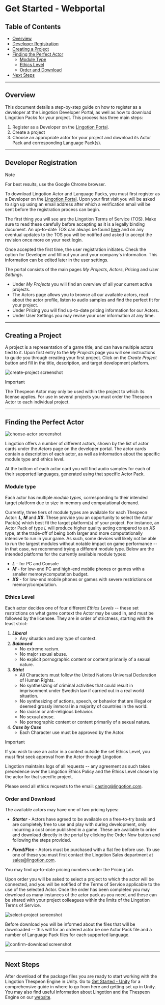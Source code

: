 # Get Started - Webportal 
## Table of Contents
- [Overview](#overview)
- [Developer Registration](#developer-registration)
- [Creating a Project](#creating-a-project)
- [Finding the Perfect Actor](#finding-the-perfect-actor)
	- [Module Type](#module-type) 
	- [Ethics Level](#ethics-level) 
	- [Order and Download](#order-and-download)
- [Next Steps](#next-steps)

---
## Overview
This document details a step-by-step guide on how to register as a developer at the Lingotion Developer Portal, as well as how to download Lingotion Packs for your project.
This process has three main steps:
1. Register as a Developer on the [Lingotion Portal](https://portal.lingotion.com).
2. Create a project
3. Choose an appropriate actor for your project and download its Actor Pack and corresponding Language Pack(s).
--- 
## Developer Registration

> [!NOTE]
> For best results, use the Google Chrome browser.

To download Lingotion Actor and Language Packs, you must first register as a Developer on the [Lingotion Portal](https://portal.lingotion.com). Upon your first visit you will be asked to sign up using an email address after which a verification email will be sent before the registration process can begin. 

The first thing you will see are the Lingotion Terms of Service (TOS). Make sure to read these carefully before accepting as it is a legally binding document. An up-to-date TOS can always be found [here](https://portal.lingotion.com/termsofservice) and on any eventual updates to the TOS you will be notified and asked to accept the revision once more on your next login.

Once accepted the first time, the user registration initiates. Check the option for Developer and fill out your and your company's information. This information can be edited later in the user settings. 

The portal consists of the main pages _My Projects_, _Actors_, _Pricing_ and _User Settings_. 
- Under _My Projects_ you will find an overview of all your current active projects.  
- The Actors page allows you to browse all our available actors, read about the actor profile, listen to audio samples and find the perfect fit for your project.
- Under Pricing you will find up-to-date pricing information for our Actors.
- Under User Settings you may revise your user information at any time.



---
## Creating a Project

A project is a representation of a game title, and can have multiple actors tied to it. Upon first entry to the _My Projects_ page you will see instructions to guide you through creating your first project. Click on the _Create Project_ button and fill in the title, description, and target development platform.

![create-project screenshot](./data/create-project.png?raw=true "create-project screenshot")

> [!IMPORTANT]
> The Thespeon Actor may only be used within the project to which its license applies. For use in several projects you must order the Thespeon Actor to each individual project. 

---
## Finding the Perfect Actor

![choose-actor screenshot](./data/choose-actor.png?raw=true "choose-actor screenshot")

Lingotion offers a number of different actors, shown by the list of actor cards under the _Actors_ page on the developer portal. The actor cards contain a description of each actor, as well as information about the specific module type and ethics level. 

At the bottom of each actor card you will find audio samples for each of their supported languages, generated using that specific Actor Pack.

### Module type
Each actor has multiple _module types_, corresponding to their intended target platform due to size in memory and computational demand. 

Currently, three tiers of module types are available for each Thespeon Actor: _**L**_, _**M**_ and _**XS**_. These provide you an opportunity to select the Actor Pack(s) which best fit the target platform(s) of your project. For instance, an Actor Pack of type _L_ will produce higher quality acting compared to an _XS_ type, at the trade-off of being both larger and more computationally intensive to run in your game. As such, some devices will likely not be able to run the largest modules without notable impact on game performance -- in that case, we recommend trying a different module type. Below are the intended platforms for the currently available module types:

- _**L**_ - for PC and Console
- _**M**_ - for low-end PC and high-end mobile phones or games with a smaller memory/computation budget.
- _**XS**_ - for low-end mobile phones or games with severe restrictions on memory/computation.

### Ethics Level
Each actor decides one of four different _Ethics Levels_ -- these set restrictions on what game context the Actor may be used in, and must be followed by the licensee. They are in order of strictness, starting with the least strict: 

1. **_Liberal_**
	- Any situation and any type of context.
2. **_Balanced_**
	- No extreme racism.
	- No major sexual abuse.
	- No explicit pornographic content or content primarily of a sexual nature.
3. **_Strict_**
	- All Characters must follow the United Nations Universal Declaration of Human Rights.
	- No synthesizing of criminal activities that could result in imprisonment under Swedish law if carried out in a real world situation.
	- No synthesizing of actions, speech, or behavior that are illegal or deemed grossly immoral in a majority of countries in the world.
	- No racism or anti-religious behavior.
	- No sexual abuse.
	- No pornographic content or content primarily of a sexual nature.
4. _**Case by Case**_
	- Each Character use must be approved by the Actor.
> [!IMPORTANT]
> If you wish to use an actor in a context outside the set Ethics Level, you must first seek approval from the Actor through Lingotion.
> 
> Lingotion maintains logs of all requests -- any agreement as such takes precedence over the Lingotion Ethics Policy and the Ethics Level chosen by the actor for that specific project.
> 
> Please send all ethics requests to the email: casting@lingotion.com.

### Order and Download
The available actors may have one of two pricing types:  

- **_Starter_** - Actors have agreed to be available on a free-to-try basis and are completely free to use and play with during development, only incurring a cost once published in a game. These are available to order and download directly in the portal by clicking the Order Now button and following the steps provided. 

- _**Fixed/Flex**_ - Actors must be purchased with a flat fee before use. To use one of these you must first contact the Lingotion Sales department at sales@lingotion.com.

You may find up-to-date pricing numbers under the Pricing tab. 

Upon order you will be asked to select a project to which the actor will be connected, and you will be notified of the Terms of Service applicable to the use of the selected Actor. Once the order has been completed you may download as many instances of the actor pack as you need, and these can be shared with your project colleagues within the limits of the Lingotion Terms of Service. 

![select-project screenshot](./data/select-project.png?raw=true "select-project screenshot")

Before download you will be informed about the files that will be downloaded -- this will for an ordered actor be one Actor Pack file and a number of Language Pack files for each supported language. 

![confirm-download screenshot](./data/confirm-download.png?raw=true "confirm-download screenshot")


---

## Next Steps

After download of the package files you are ready to start working with the Lingotion Thespeon Engine in Unity. Go to [Get Started - Unity](./get-started-unity.md) for a comprehensive guide in where to go from here and getting set up in Unity. You may also find useful information about Lingotion and the Thespeon Engine on our [website](https://lingotion.com). 



